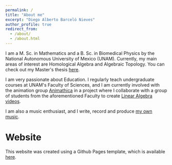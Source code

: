 ```yaml
---
permalink: /
title: "About me"
excerpt: "Diego Alberto Barceló Nieves"
author_profile: true
redirect_from: 
  - /about/
  - /about.html
---
```


I am a M. Sc. in Mathematics and a B. Sc. in Biomedical Physics by the National Autonomous University of Mexico (UNAM). Currently, my main areas of interest are Homological Algebra and Algebraic Topology. You can check out my Master's thesis [here](http://132.248.9.195/ptd2022/septiembre/0831398/Index.html).

I am very passionate about Education. I regularly teach undergraduate courses at UNAM's Faculty of Sciences, and I am currently involved with the animation group [Animathica](https://github.com/animathica) in a project where I collaborate with a group of students from the aforementioned Faculty to create [Linear Algebra videos](https://www.youtube.com/watch?v=GxcXCLAiQO0&list=PL91agCMqt_mdAgHZkxyn-tscoNpu7ZHvl).

I am also a music enthusiast, and I write, record and produce [my own music](https://www.youtube.com/watch?v=6rM7Q_QrzQk).

Website
======
This website was created using a Github Pages template, which is available [here](https://github.com/academicpages).
